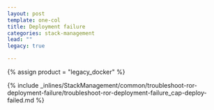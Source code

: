```yaml
---
layout: post
template: one-col
title: Deployment failure
categories: stack-management
lead: ""
legacy: true

---
```

{% assign product = "legacy_docker" %}

{% include _inlines/StackManagement/common/troubleshoot-ror-deployment-failure/troubleshoot-ror-deployment-failure_cap-deploy-failed.md %}
